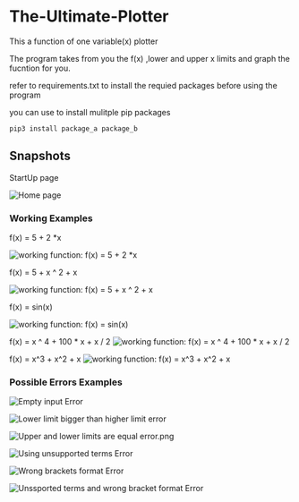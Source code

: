 # The-Ultimate-Plotter

This a function of one variable(x) plotter

The program takes from you the f(x) ,lower and upper x limits and graph the fucntion for you.

refer to requirements.txt to install the requied packages before using the program

you can use to install mulitple pip packages 

```console
pip3 install package_a package_b
```


## Snapshots

StartUp page

![Home page](/snapshots/homepage.png)

### Working Examples

f(x) = 5 + 2 *x

![working function: f(x) = 5 + 2 *x ](/snapshots/func1.png)

f(x) = 5 + x ^ 2 + x

![working function: f(x) = 5 + x ^ 2 + x](/snapshots/func2.png)

f(x) = sin(x)

![working function: f(x) = sin(x)](/snapshots/func3.png)

f(x) = x ^ 4 + 100 * x + x / 2
![working function: f(x) = x ^ 4 + 100 * x + x / 2](/snapshots/func4.png)

f(x) = x^3 + x^2 + x
![working function: f(x) = x^3 + x^2 + x](/snapshots/func5.png)


### Possible Errors Examples

![Empty input Error](/snapshots/empty_input_error.png)


![Lower limit bigger than higher limit error](/snapshots/lower_limit_bigger_than_higher_limit_error.png)


![Upper and lower limits are equal error.png](/snapshots/upper_and_lower_limits_are_equal_error.png)


![Using unsupported terms Error](/snapshots/unsupported_terms.png)

![Wrong brackets format Error](/snapshots/wrong_bracket.png)

![Unssported terms and wrong bracket format Error](/snapshots/unsupported_terms_and_wrong_bracket.png)


